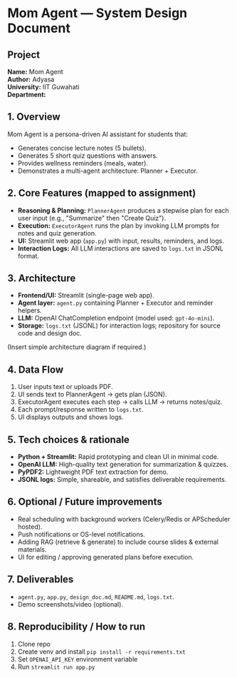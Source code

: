 # Mom Agent — System Design Document

## Project
**Name:** Mom Agent  
**Author:** Adyasa  
**University:** IIT Guwahati  
**Department:** <Your Dept>

## 1. Overview
Mom Agent is a persona-driven AI assistant for students that:
- Generates concise lecture notes (5 bullets).
- Generates 5 short quiz questions with answers.
- Provides wellness reminders (meals, water).
- Demonstrates a multi-agent architecture: Planner + Executor.

## 2. Core Features (mapped to assignment)
- **Reasoning & Planning:** `PlannerAgent` produces a stepwise plan for each user input (e.g., "Summarize" then "Create Quiz").
- **Execution:** `ExecutorAgent` runs the plan by invoking LLM prompts for notes and quiz generation.
- **UI:** Streamlit web app (`app.py`) with input, results, reminders, and logs.
- **Interaction Logs:** All LLM interactions are saved to `logs.txt` in JSONL format.

## 3. Architecture
- **Frontend/UI:** Streamlit (single-page web app).
- **Agent layer:** `agent.py` containing Planner + Executor and reminder helpers.
- **LLM:** OpenAI ChatCompletion endpoint (model used: `gpt-4o-mini`).
- **Storage:** `logs.txt` (JSONL) for interaction logs; repository for source code and design doc.

(Insert simple architecture diagram if required.)

## 4. Data Flow
1. User inputs text or uploads PDF.
2. UI sends text to PlannerAgent -> gets plan (JSON).
3. ExecutorAgent executes each step -> calls LLM -> returns notes/quiz.
4. Each prompt/response written to `logs.txt`.
5. UI displays outputs and shows logs.

## 5. Tech choices & rationale
- **Python + Streamlit:** Rapid prototyping and clean UI in minimal code.
- **OpenAI LLM:** High-quality text generation for summarization & quizzes.
- **PyPDF2:** Lightweight PDF text extraction for demo.
- **JSONL logs:** Simple, shareable, and satisfies deliverable requirements.

## 6. Optional / Future improvements
- Real scheduling with background workers (Celery/Redis or APScheduler hosted).
- Push notifications or OS-level notifications.
- Adding RAG (retrieve & generate) to include course slides & external materials.
- UI for editing / approving generated plans before execution.

## 7. Deliverables
- `agent.py`, `app.py`, `design_doc.md`, `README.md`, `logs.txt`.
- Demo screenshots/video (optional).

## 8. Reproducibility / How to run
1. Clone repo
2. Create venv and install `pip install -r requirements.txt`
3. Set `OPENAI_API_KEY` environment variable
4. Run `streamlit run app.py`

